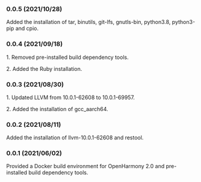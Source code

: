  ### 0.0.5 (2021/10/28)

Added the installation of tar, binutils, git-lfs, gnutls-bin, python3.8, python3-pip and cpio.

 ### 0.0.4 (2021/09/18)

1\. Removed pre-installed build dependency tools.

2\. Added the Ruby installation.

 ### 0.0.3 (2021/08/30)

1\. Updated LLVM from 10.0.1-62608 to 10.0.1-69957.

2\. Added the installation of gcc_aarch64.

 ### 0.0.2 (2021/08/11)

Added the installation of llvm-10.0.1-62608 and restool.

 ### 0.0.1 (2021/06/02)

Provided a Docker build environment for OpenHarmony 2.0 and pre-installed build dependency tools.